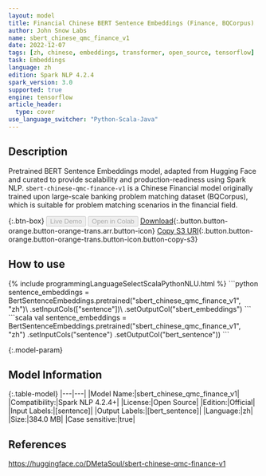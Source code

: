 ```yaml
---
layout: model
title: Financial Chinese BERT Sentence Embeddings (Finance, BQCorpus)
author: John Snow Labs
name: sbert_chinese_qmc_finance_v1
date: 2022-12-07
tags: [zh, chinese, embeddings, transformer, open_source, tensorflow]
task: Embeddings
language: zh
edition: Spark NLP 4.2.4
spark_version: 3.0
supported: true
engine: tensorflow
article_header:
  type: cover
use_language_switcher: "Python-Scala-Java"
---
```


## Description

Pretrained BERT Sentence Embeddings model, adapted from Hugging Face and curated to provide scalability and production-readiness using Spark NLP. `sbert-chinese-qmc-finance-v1` is a Chinese Financial model originally trained upon large-scale banking problem matching dataset (BQCorpus), which is suitable for problem matching scenarios in the financial field.

{:.btn-box}
<button class="button button-orange" disabled>Live Demo</button>
<button class="button button-orange" disabled>Open in Colab</button>
[Download](https://s3.amazonaws.com/auxdata.johnsnowlabs.com/public/models/sbert_chinese_qmc_finance_v1_zh_4.2.4_3.0_1670419872566.zip){:.button.button-orange.button-orange-trans.arr.button-icon}
[Copy S3 URI](s3://auxdata.johnsnowlabs.com/public/models/sbert_chinese_qmc_finance_v1_zh_4.2.4_3.0_1670419872566.zip){:.button.button-orange.button-orange-trans.button-icon.button-copy-s3}

## How to use



<div class="tabs-box" markdown="1">
{% include programmingLanguageSelectScalaPythonNLU.html %}
```python
sentence_embeddings = BertSentenceEmbeddings.pretrained("sbert_chinese_qmc_finance_v1", "zh")\
  .setInputCols(["sentence"])\
  .setOutputCol("sbert_embeddings")
```
```scala
val sentence_embeddings = BertSentenceEmbeddings.pretrained("sbert_chinese_qmc_finance_v1", "zh")
  .setInputCols("sentence")
  .setOutputCol("bert_sentence"))
```
</div>

{:.model-param}
## Model Information

{:.table-model}
|---|---|
|Model Name:|sbert_chinese_qmc_finance_v1|
|Compatibility:|Spark NLP 4.2.4+|
|License:|Open Source|
|Edition:|Official|
|Input Labels:|[sentence]|
|Output Labels:|[bert_sentence]|
|Language:|zh|
|Size:|384.0 MB|
|Case sensitive:|true|

## References

https://huggingface.co/DMetaSoul/sbert-chinese-qmc-finance-v1